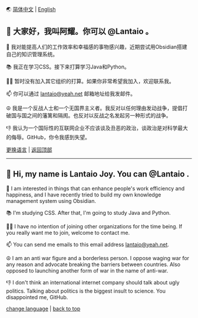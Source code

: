 <a id="语言" />

🌏 [简体中文](#简体中文) | [English](#英文)

<a id="简体中文" />

## 👋 大家好，我叫阿耀。你可以 @Lantaio 。

🧐 我对能提高人们的工作效率和幸福感的事物感兴趣，近期尝试用Obsidian搭建自己的知识管理系统。

📚 我正在学习CSS。接下来打算学习Java和Python。

🙋‍♂️ 暂时没有加入其它组织的打算。如果你非常希望我加入，欢迎联系我。

📫 你可以通过 lantaio@yeah.net 邮箱地址给我发邮件。

☮ 我是一个反战人士和一个无国界主义者。我反对以任何理由发动战争，提倡打破国与国之间的藩篱和隔阂。也反对以反战之名发起另一种形式的战争。

👎 我认为一个国际性的互联网企业不应该谈及丑恶的政治，谈政治是对科学最大的侮辱。GitHub，你令我感到失望。

[更换语言](#语言) | [返回顶部](#简体中文)

---

<a id="英文" />

## 👋 Hi, my name is Lantaio Joy. You can @Lantaio .

🧐 I am interested in things that can enhance people's work efficiency and happiness, and I have recently tried to build my own knowledge management system using Obsidian.

📚 I'm studying CSS. After that, I'm going to study Java and Python.

🙋‍♂️ I have no intention of joining other organizations for the time being. If you really want me to join, welcome to contact me.

📫 You can send me emails to this email address lantaio@yeah.net.

☮ I am an anti war figure and a borderless person. I oppose waging war for any reason and advocate breaking the barriers between countries. Also opposed to launching another form of war in the name of anti-war.

👎 I don't think an international internet company should talk about ugly politics. Talking about politics is the biggest insult to science. You disappointed me, GitHub.

[change language](#语言) | [back to top](#英文)
